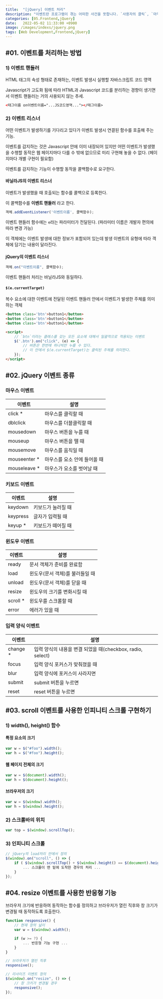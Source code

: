 ```yaml
---
title:  "[jQuery] 이벤트 처리"
description: "이벤트란 프로그램이 겪는 어떠한 사건을 뜻합니다. `사용자의 클릭`, `마우스 오버`, `페이지 로딩 직후`, `페이지 종료 직전` 등의 상황이 이벤트에 해당합니다. 자바스크립트와 jQuery는 다양한 이벤트를 감지하는 기능이 구현되어 있기 때문에 우리는 해당 이벤트가 발생했을 때 웹 페이지가 어떻게 동작할지에 대한 내용만 별도의 함수로 구현하여 콜백처리하면 됩니다."
categories: [05.Frontend,jQuery]
date:   2022-05-02 11:33:00 +0900
image: /images/indexs/jquery.png
tags: [Web Development,Frontend,jQuery]
---
```


## #01. 이벤트를 처리하는 방법

### 1) 이벤트 핸들러

HTML 태그의 속성 형태로 존재하는, 이벤트 발생시 실행할 자바스크립트 코드 영역

Javascript가 고도화 됨에 따라 HTML과 Javascript 코드를 분리하는 경향이 생기면서 이벤트 핸들러는 거의 사용되지 않는 추세.

```html
<태그이름 on이벤트이름="...JS코드영역..."></태그이름>
```

### 2) 이벤트 리스너

어떤 이벤트가 발생하기를 기다리고 있다가 이벤트 발생시 연결된 함수를 호출해 주는 기능.

이벤트를 감지하는 것은 Javascript 안에 이미 내장되어 있지만 어떤 이벤트가 발생했을 수행할 동작은 웹 페이지마다 다를 수 밖에 없으므로 미리 구현해 놓을 수 없다. (페이지마다 개별 구현이 필요함)

이벤트를 감지하는 기능이 수행할 동작을 콜백함수로 요구한다.

#### 바닐라JS의 이벤트 리스너

이벤트가 발생했을 때 호출되는 함수를 콜백으로 등록한다.

이 콜백함수를 **이벤트 핸들러** 라고 한다.

```js
객체.addEventListener('이벤트이름', 콜백함수);
```

이벤트 핸들러 함수에는 `e`라는 파라미터가 전달된다. (파라미터 이름은 개발자 편의에 따라 변경 가능)

이 객체에는 이벤트 발생에 대한 정보가 포함되어 있는데 발생 이벤트의 유형에 따라 객체에 담기는 내용이 달라진다.


#### jQuery의 이벤트 리스너

```js
객체.on("이벤트이름", 콜백함수);
```

이벤트 핸들러 처리는 바닐라JS와 동일하다.


#### `$(e.currentTarget)`

복수 요소에 대한 이벤트에 전달된 이벤트 핸들러 안에서 이벤트가 발생한 주체를 의미하는 객체

```html
<button class='btn'>button1</button>
<button class='btn'>button1</button>
<button class='btn'>button1</button>

<script>
    // `btn`이라는 클래스를 갖는 모든 요소에 대해서 일괄적으로 적용되는 이벤트
    $('.btn').on("click", (e) => {
        // 버튼은 한번에 하나씩만 누를 수 있다.
        // 이 안에서 $(e.currentTarget)는 클릭된 주체를 의미한다.
    });
</script>
```


## #02. jQuery 이벤트 종류

### 마우스 이벤트

| 이벤트       | 설명                         |
| ------------ | ---------------------------- |
| click *      | 마우스를 클릭할 때           |
| dblclick     | 마우스를 더블클릭할 때       |
| mousedown    | 마우스 버튼을 누를 때        |
| mouseup      | 마우스 버튼을 뗄 때          |
| mousemove    | 마우스를 움직일 때           |
| mouseenter * | 마우스를 요소 안에 들어올 때 |
| mouseleave * | 마우스가 요소를 벗어날 때    |

### 키보드 이벤트

| 이벤트   | 설명               |
| -------- | ------------------ |
| keydown  | 키보드가 눌러질 때 |
| keypress | 글자가 입력될 때   |
| keyup *  | 키보드가 떼어질 때 |

### 윈도우 이벤트

| 이벤트   | 설명                            |
| -------- | ------------------------------- |
| ready    | 문서 객체가 준비를 완료함       |
| load     | 윈도우(문서 객체)를 불러들일 때 |
| unload   | 윈도우(문서 객체)를 닫을 때     |
| resize   | 윈도우의 크기를 변화시킬 때     |
| scroll * | 윈도우를 스크롤할 때            |
| error    | 에러가 있을 때                  |

### 입력 양식 이벤트

| 이벤트   | 설명                                                       |
| -------- | ---------------------------------------------------------- |
| change * | 입력 양식의 내용을 변결 되었을 때(checkbox, radio, select) |
| focus    | 입력 양식 포커스가 맞춰졌을 때                             |
| blur     | 입력 양식에 포커스이 사라지면                              |
| submit   | submit 버튼을 누르면                                       |
| reset    | reset 버튼을 누르면                                        |


## #03. scroll 이벤트를 사용한 인피니티 스크롤 구현하기

### 1) width(), height() 함수

#### 특정 요소의 크기

```javascript
var w = $("#foo").width();
var h = $("#foo").height();
```

#### 웹 페이지 전체의 크기

```javascript
var w = $(document).width();
var h = $(document).height();
```

#### 브라우저의 크기

```javascript
var w = $(window).width();
var h = $(window).height();
```

### 2) 스크롤바의 위치

```javascript
var top = $(window).scrollTop();
```


### 3) 인피니티 스크롤

```javascript
// jQuery의 load처리 안에서 정의
$(window).on("scroll", () => {
    if ( $(window).scrollTop() + $(window).height() == $(document).height() ) {
        ... 스크롤이 맨 밑에 도착한 경우의 처리 ...
    }
});
```

## #04. resize 이벤트를 사용한 반응형 기능

브라우저 크기에 반응하여 동작하는 함수를 정의하고 브라우저가 열린 직후와 창 크기가 변경될 때 동작하도록 호출한다.

```javascript
function responsive() {
    // 현재 창의 넓이
    var w = $(window).width();

    if (w >= ?) {
        ... 반응형 기능 구현 ...
    }
}

// 브라우저가 열린 직후
responsive();

// 리사이즈 이벤트 정의
$(window).on("resize", () => {
    // 창 크키가 변경될 경우
    responsive();
});
```